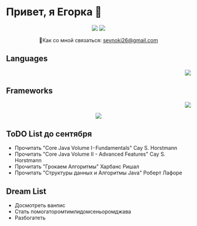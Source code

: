 # Привет, я Егорка 👋

<p align='center'>
 <a href="https://t.me/nokisssev"><img target="_blank" src="https://img.shields.io/badge/Telegram-2CA5E0?style=for-the-badge&logo=telegram&logoColor=white"></a>
 <a href="https://steamcommunity.com/id/nokisev/"><img target="_blank" src="https://img.shields.io/badge/Steam-000000?style=for-the-badge&logo=steam&logoColor=white"></a>
</p>
<p align='center'>  
 📧Как со мной связаться: <a href="mailto:sevnoki26@gmail.com">sevnoki26@gmail.com</a>
</p>

<h2>Languages</h2>
<p align = 'right'>
 <a href="https://github.com/nokisev">
  <img src="https://skillicons.dev/icons?i=cs,java,html,css,js">
 </a>
</p>
<h2>Frameworks</h2>
<p align = 'right'>
 <a href="https://github.com/nokisev">
  <img src="https://skillicons.dev/icons?i=spring,nextjs,react,vue">
 </a>
</p>
<p  align='center'><img src="https://i.pinimg.com/originals/49/06/59/490659714c77ed847802d29f3cf34100.gif"></p>
<h2>ToDO List до сентября</h2>
<ul>
 <li>Прочитать "Core Java Volume I - Fundamentals" Cay S. Horstmann</li>
 <li>Прочитать "Core Java Volume II - Advanced Features" Cay S. Horstmann</li>
 
 <li>Прочитать "Грокаем Алгоритмы" Харбанс Ришал</li>
 <li>Прочитать "Структуры данных и Алгоритмы Java" Роберт Лафоре</li>
</ul>
<h2>Dream List</h2>
<ul>
 <li>Досмотреть ванпис</li>
 <li>Стать помогаторомтимлидомсеньоромджава</li>
 <li>Разбогатеть</li>
</ul>


